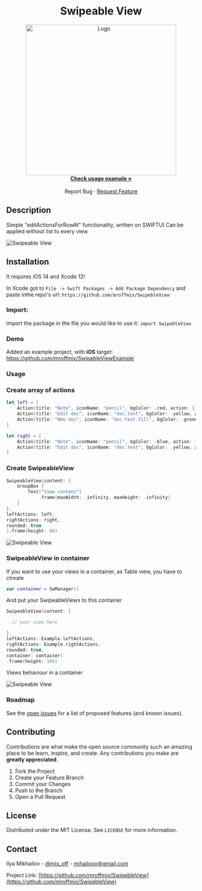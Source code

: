 <!-- PROJECT SHIELDS -->
<!--
*** I'm using markdown "reference style" links for readability.
*** Reference links are enclosed in brackets [ ] instead of parentheses ( ).
*** See the bottom of this document for the declaration of the reference variables
*** for contributors-url, forks-url, etc. This is an optional, concise syntax you may use.
*** https://www.markdownguide.org/basic-syntax/#reference-style-links
-->


<p align="center">
  <h1 align="center">Swipeable View</h1>
  <p align="center">
   <a href="https://github.com/github_username/repo_name">
     <img src="https://github.com/mroffmix/SwipebleView/blob/main/Resources/logo.jpg" alt="Logo" width="400">
   </a>
    <br />
    <a href="https://github.com/mroffmix/SwipebleViewExample"><strong>Check usage example »</strong></a>
    <br />
    <br /
    ·
    <a href="https://github.com/mroffmix/SwipebleView/issues">Report Bug</a>
    ·
    <a href="https://github.com/mroffmix/SwipebleView/issues">Request Feature</a>
  </p>
</p>


<!-- Description-->
## Description
Simple "editActionsForRowAt" functionality, written on SWIFTUI 
Can be applied without list to every view. 

![Swipeable View](https://github.com/mroffmix/SwipebleView/blob/main/Resources/WholeScreen.gif)
<!-- Installation-->
## Installation

It requires iOS 14 and Xcode 12!

In Xcode got to `File -> Swift Packages -> Add Package Dependency` and paste inthe repo's url: `https://github.com/mroffmix/SwipebleView`


### Import:

import the package in the file you would like to use it: `import SwipebleView`



### Demo

Added an example project, with **iOS** target: https://github.com/mroffmix/SwipebleViewExample

<!-- USAGE EXAMPLES -->
### Usage

### Create array of actions

```swift
let left = [
    Action(title: "Note", iconName: "pencil", bgColor: .red, action: {}),
    Action(title: "Edit doc", iconName: "doc.text", bgColor: .yellow, action: {}),
    Action(title: "New doc", iconName: "doc.text.fill", bgColor: .green, action: {})
]

let right = [
    Action(title: "Note", iconName: "pencil", bgColor: .blue, action: {}),
    Action(title: "Edit doc", iconName: "doc.text", bgColor: .yellow, action: {})
]
```
### Create SwipeableView
```swift
SwipeableView(content: {
    GroupBox {
        Text("View content")
            .frame(maxWidth: .infinity, maxHeight: .infinity)
    }
},
leftActions: left,
rightActions: right,
rounded: true
).frame(height: 90)
```

![Swipeable View](https://github.com/mroffmix/SwipebleView/blob/main/Resources/IndependedView.gif)

### SwipeableView in container
If you want to use your views in a container, as Table view, you have to ctreate 
```swift
var container = SwManager()
```
And put your SwipeableViews to this container
```swift
SwipeableView(content: {

  // your view here 

},
leftActions: Example.leftActions,
rightActions: Example.rightActions,
rounded: true,
container: container)
.frame(height: 100)
```
Views behaviour in a container

![Swipeable View](https://github.com/mroffmix/SwipebleView/blob/main/Resources/ViewsInAContainer.gif)

<!-- ROADMAP -->
### Roadmap

See the [open issues](https://github.com/mroffmix/Swipeable-View/issues) for a list of proposed features (and known issues).



<!-- CONTRIBUTING -->
## Contributing

Contributions are what make the open source community such an amazing place to be learn, inspire, and create. Any contributions you make are **greatly appreciated**.

1. Fork the Project
2. Create your Feature Branch 
3. Commit your Changes 
4. Push to the Branch 
5. Open a Pull Request


<!-- LICENSE -->
## License

Distributed under the MIT License. See `LICENSE` for more information.



<!-- CONTACT -->
## Contact

Ilya Mikhailov - [@mix_off](https://twitter.com/mix_off) - mihailoov@gmail.com

Project Link: [https://github.com/mroffmix/SwipebleView](https://github.com/mroffmix/SwipebleView)


